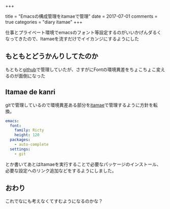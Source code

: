 +++

title = "Emacsの構成管理をitamaeで管理"
date = 2017-07-01
comments = true
categories = "diary itamae"
+++

仕事とプライベート環境でemacsのフォント等設定するのがいいかげんダるくなってきたので、Itamaeを流すだけでイイカンジにするようにした

## もともとどうかんりしてたのか
もともと[github](https://github.com/katsyoshi/dot.emacs.d)で管理していたが、さすがにFontの環境異差をちょこちょこ変えるのが面倒になった

## Itamae de kanri
gitで管理しているので環境異差ある部分を[itamae](https://github.com/katsyoshi/itamae-recipes)で管理するように方針を転換。

```yaml
emacs:
  font:
    family: Ricty
    height: 120
  packages:
    - auto-complete
  settings:
    - git
```

とか書いてあとはItamaeを実行することで必要なパッケージのインストール、
必要な設定へのリンク追加などをするようにしました。

## おわり
これでなにも考えなくてすむようになるのかな？
